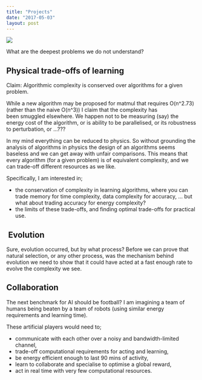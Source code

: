 ```yaml
---
title: "Projects"
date: "2017-05-03"
layout: post
---
```


![]({{site.baseurl}}/images/{{page.coverImage}})

What are the deepest problems we do not understand?

## Physical trade-offs of learning

Claim: Algorithmic complexity is conserved over algorithms for a given problem.

While a new algorithm may be proposed for matmul that requires O(n^2.73) (rather than the naive O(n^3)) I claim that the complexity has been smuggled elsewhere. We happen not to be measuring (say) the energy cost of the algorithm, or is ability to be parallelised, or its robustness to perturbation, or ...???

In my mind everything can be reduced to physics. So without grounding the analysis of algorithms in physics the design of an algorithms seems baseless and we can get away with unfair comparisons. This means that every algorithm (for a given problem) is of equivalent complexity, and we can trade-off different resources as we like.

Specifically, I am interested in;

- the conservation of complexity in learning algorithms, where you can trade memory for time complexity, data complexity for accuracy, ... but what about trading accuracy for energy complexity?
- the limits of these trade-offs, and finding optimal trade-offs for practical use.

##  Evolution

Sure, evolution occurred, but by what process? Before we can prove that natural selection, or any other process, was the mechanism behind evolution we need to show that it could have acted at a fast enough rate to evolve the complexity we see.

## Collaboration

The next benchmark for AI should be football? I am imagining a team of humans being beaten by a team of robots (using similar energy requirements and learning time).

These artificial players would need to;

- communicate with each other over a noisy and bandwidth-limited channel,
- trade-off computational requirements for acting and learning,
- be energy efficient enough to last 90 mins of activity,
- learn to collaborate and specialise to optimise a global reward,
- act in real time with very few computational resources.
